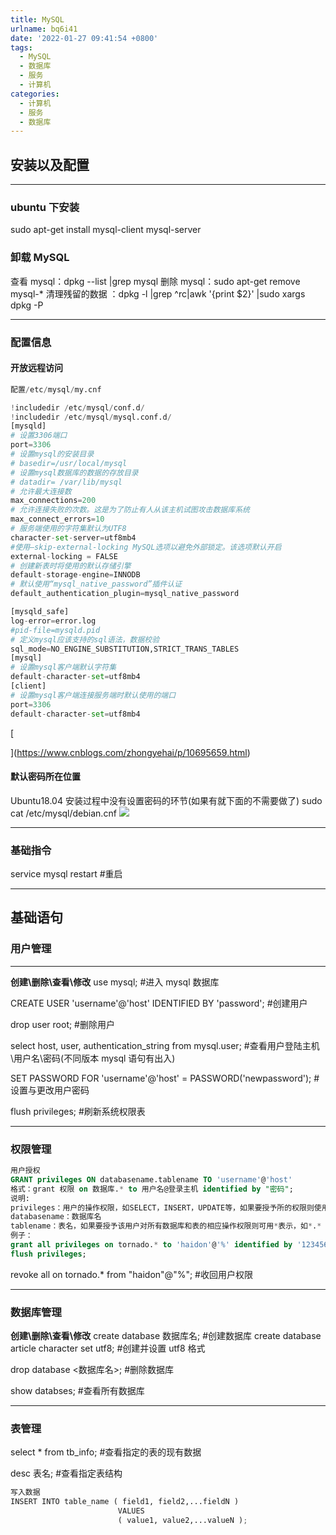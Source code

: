 ```yaml
---
title: MySQL
urlname: bq6i41
date: '2022-01-27 09:41:54 +0800'
tags:
  - MySQL
  - 数据库
  - 服务
  - 计算机
categories:
  - 计算机
  - 服务
  - 数据库
---
```


## 安装以及配置

---

### ubuntu 下安装

sudo apt-get install mysql-client mysql-server

### 卸载 MySQL

查看 mysql：dpkg --list |grep mysql
删除 mysql：sudo apt-get remove mysql-\*
清理残留的数据 ：dpkg -l |grep ^rc|awk '{print $2}' |sudo xargs dpkg -P

---

### 配置信息

#### 开放远程访问

```python
配置/etc/mysql/my.cnf

!includedir /etc/mysql/conf.d/
!includedir /etc/mysql/mysql.conf.d/
[mysqld]
# 设置3306端口
port=3306
# 设置mysql的安装目录
# basedir=/usr/local/mysql
# 设置mysql数据库的数据的存放目录
# datadir= /var/lib/mysql
# 允许最大连接数
max_connections=200
# 允许连接失败的次数。这是为了防止有人从该主机试图攻击数据库系统
max_connect_errors=10
# 服务端使用的字符集默认为UTF8
character-set-server=utf8mb4
#使用–skip-external-locking MySQL选项以避免外部锁定。该选项默认开启
external-locking = FALSE
# 创建新表时将使用的默认存储引擎
default-storage-engine=INNODB
# 默认使用“mysql_native_password”插件认证
default_authentication_plugin=mysql_native_password

[mysqld_safe]
log-error=error.log
#pid-file=mysqld.pid
# 定义mysql应该支持的sql语法，数据校验
sql_mode=NO_ENGINE_SUBSTITUTION,STRICT_TRANS_TABLES
[mysql]
# 设置mysql客户端默认字符集
default-character-set=utf8mb4
[client]
# 设置mysql客户端连接服务端时默认使用的端口
port=3306
default-character-set=utf8mb4
```

[

](https://www.cnblogs.com/zhongyehai/p/10695659.html)

#### 默认密码所在位置

Ubuntu18.04 安装过程中没有设置密码的环节(如果有就下面的不需要做了)
sudo cat /etc/mysql/debian.cnf
![](https://s2.loli.net/2022/01/29/gBEhdlZ5Nb4LSkx.png#crop=0&crop=0&crop=1&crop=1&id=D9HDC&originHeight=105&originWidth=299&originalType=binary∶=1&rotation=0&showTitle=false&status=done&style=none&title=)

---

### 基础指令

service mysql restart #重启

---

## 基础语句

### 用户管理

---

**创建\删除\查看\修改**
use mysql; #进入 mysql 数据库

CREATE USER 'username'@'host' IDENTIFIED BY 'password'; #创建用户

drop user root; #删除用户

select host, user, authentication_string from mysql.user; #查看用户登陆主机\用户名\密码(不同版本 mysql 语句有出入)

SET PASSWORD FOR 'username'@'host' = PASSWORD('newpassword'); #设置与更改用户密码
​

flush privileges; #刷新系统权限表

---

### 权限管理

```sql
用户授权
GRANT privileges ON databasename.tablename TO 'username'@'host' 		#授权语句规则
格式：grant 权限 on 数据库.* to 用户名@登录主机 identified by "密码";　
说明:
privileges：用户的操作权限，如SELECT，INSERT，UPDATE等，如果要授予所的权限则使用ALL
databasename：数据库名
tablename：表名，如果要授予该用户对所有数据库和表的相应操作权限则可用*表示，如*.*
例子：
grant all privileges on tornado.* to 'haidon'@'%' identified by '123456';
flush privileges;
```

revoke all on tornado.\* from "haidon"@"%"; #收回用户权限
​

---

### 数据库管理

**创建\删除\查看\修改**
create database 数据库名; #创建数据库
create database article character set utf8; #创建并设置 utf8 格式

drop database <数据库名>; #删除数据库
​

show databses; #查看所有数据库

---

### 表管理

select \* from tb_info; #查看指定的表的现有数据

desc 表名; #查看指定表结构

```python
写入数据
INSERT INTO table_name ( field1, field2,...fieldN )
                        VALUES
                        ( value1, value2,...valueN );
```
